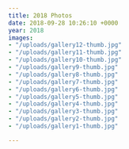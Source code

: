 ```yaml
---
title: 2018 Photos
date: 2018-09-28 10:26:10 +0000
year: 2018
images:
- "/uploads/gallery12-thumb.jpg"
- "/uploads/gallery11-thumb.jpg"
- "/uploads/gallery10-thumb.jpg"
- "/uploads/gallery9-thumb.jpg"
- "/uploads/gallery8-thumb.jpg"
- "/uploads/gallery7-thumb.jpg"
- "/uploads/gallery6-thumb.jpg"
- "/uploads/gallery5-thumb.jpg"
- "/uploads/gallery4-thumb.jpg"
- "/uploads/gallery3-thumb.jpg"
- "/uploads/gallery2-thumb.jpg"
- "/uploads/gallery1-thumb.jpg"

---
```

